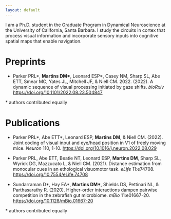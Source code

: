 ```yaml
---
layout: default
---
```


I am a Ph.D. student in the Graduate Program in Dynamical Neuroscience at the University of California, Santa Barbara. I study the circuits in cortex that process visual information and incorporate sensory inputs into cognitive spatial maps that enable navigation.

# Preprints

* Parker PRL\*, **Martins DM\***, Leonard ESP\*, Casey NM, Sharp SL, Abe ETT, Smear MC, Yates JL, Mitchell JF, \& Niell CM. 2022. (2022). A dynamic sequence of visual processing initiated by gaze shifts. *bioRxiv* <https://doi.org/10.1101/2022.08.23.504847>

\* authors contributed equally

# Publications

* Parker PRL\*, Abe ETT\*, Leonard ESP, **Martins DM**, \& Niell CM. (2022). Joint coding of visual input and eye/head position in V1 of freely moving mice. *Neuron* 110, 1-10. <https://doi.org/10.1016/j.neuron.2022.08.029>

* Parker PRL, Abe ETT, Beatie NT, Leonard ESP, **Martins DM**, Sharp SL, Wyrick DG, Mazzucato L, \& Niell CM. (2021). Distance estimation from monocular cues in an ethological visuomotor task. *eLife* 11:e74708.
<https://doi.org/10.7554/eLife.74708>

* Sundarraman D\*, Hay EA\*, **Martins DM\***, Shields DS, Pettinari NL, \& Parthasarathy R. (2020). Higher-order interactions dampen pairwise competition in the zebrafish gut microbiome. *mBio* 11:e01667-20. <https://doi.org/10.1128/mBio.01667-20>

\* authors contributed equally
